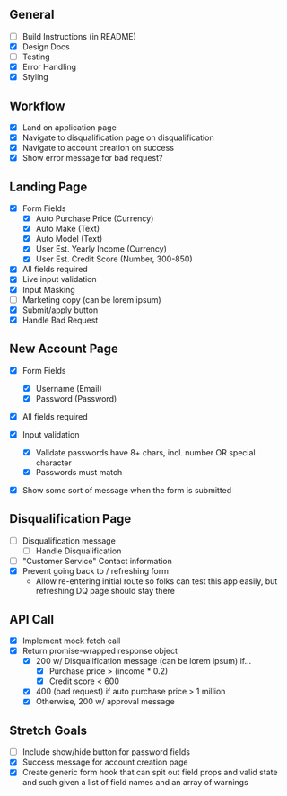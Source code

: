 ## General
- [ ] Build Instructions (in README)
- [x] Design Docs
- [ ] Testing
- [x] Error Handling
- [x] Styling

## Workflow
- [x] Land on application page
- [x] Navigate to disqualification page on disqualification
- [x] Navigate to account creation on success
- [x] Show error message for bad request?

## Landing Page
- [x] Form Fields
  - [x] Auto Purchase Price (Currency)
  - [x] Auto Make (Text)
  - [x] Auto Model (Text)
  - [x] User Est. Yearly Income (Currency)
  - [x] User Est. Credit Score (Number, 300-850)
- [x] All fields required
- [x] Live input validation
- [x] Input Masking
- [ ] Marketing copy (can be lorem ipsum)
- [x] Submit/apply button
- [x] Handle Bad Request

## New Account Page
- [x] Form Fields
  - [x] Username (Email)
  - [x] Password (Password)
- [x] All fields required
- [x] Input validation
  - [x] Validate passwords have 8+ chars, incl. number OR special character
  - [x] Passwords must match
- [x] Show some sort of message when the form is submitted


## Disqualification Page
- [ ] Disqualification message
  - [ ] Handle Disqualification
- [ ] "Customer Service" Contact information
- [x] Prevent going back to / refreshing form
  - Allow re-entering initial route so folks can test this app easily, but refreshing DQ page should stay there

## API Call
- [x] Implement mock fetch call
- [x] Return promise-wrapped response object
  - [x] 200 w/ Disqualification message (can be lorem ipsum) if...
    - [x] Purchase price > (income * 0.2)
    - [x] Credit score < 600
  - [x] 400 (bad request) if auto purchase price > 1 million
  - [x] Otherwise, 200 w/ approval message

## Stretch Goals
- [ ] Include show/hide button for password fields
- [x] Success message for account creation page
- [x] Create generic form hook that can spit out field props and valid state and such given a list of field names and an array of warnings
